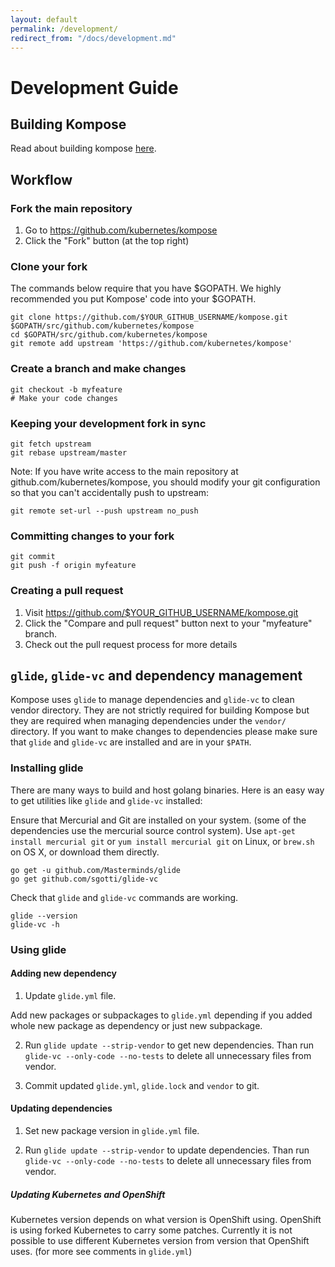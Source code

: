 ```yaml
---
layout: default
permalink: /development/
redirect_from: "/docs/development.md"
---
```


# Development Guide

## Building Kompose

Read about building kompose [here](https://github.com/kubernetes/kompose#building).

## Workflow
### Fork the main repository

1. Go to https://github.com/kubernetes/kompose
2. Click the "Fork" button (at the top right)

### Clone your fork

The commands below require that you have $GOPATH. We highly recommended you put Kompose' code into your $GOPATH.

```console
git clone https://github.com/$YOUR_GITHUB_USERNAME/kompose.git $GOPATH/src/github.com/kubernetes/kompose
cd $GOPATH/src/github.com/kubernetes/kompose
git remote add upstream 'https://github.com/kubernetes/kompose'
```

### Create a branch and make changes

```console
git checkout -b myfeature
# Make your code changes
```

### Keeping your development fork in sync

```console
git fetch upstream
git rebase upstream/master
```

Note: If you have write access to the main repository at github.com/kubernetes/kompose, you should modify your git configuration so that you can't accidentally push to upstream:

```console
git remote set-url --push upstream no_push
```

### Committing changes to your fork

```console
git commit
git push -f origin myfeature
```

### Creating a pull request

1. Visit https://github.com/$YOUR_GITHUB_USERNAME/kompose.git
2. Click the "Compare and pull request" button next to your "myfeature" branch.
3. Check out the pull request process for more details

## `glide`, `glide-vc` and dependency management

Kompose uses `glide` to manage dependencies and `glide-vc` to clean vendor directory.
They are not strictly required for building Kompose but they are required when managing dependencies under the `vendor/` directory.
If you want to make changes to dependencies please make sure that `glide` and `glide-vc` are installed and are in your `$PATH`.

### Installing glide

There are many ways to build and host golang binaries. Here is an easy way to get utilities like `glide` and `glide-vc` installed:

Ensure that Mercurial and Git are installed on your system. (some of the dependencies use the mercurial source control system).
Use `apt-get install mercurial git` or `yum install mercurial git` on Linux, or `brew.sh` on OS X, or download them directly.

```console
go get -u github.com/Masterminds/glide
go get github.com/sgotti/glide-vc
```

Check that `glide` and `glide-vc` commands are working.

```console
glide --version
glide-vc -h
```

### Using glide

#### Adding new dependency
1. Update `glide.yml` file.

  Add new packages or subpackages to `glide.yml` depending if you added whole new package as dependency or
  just new subpackage.

2. Run `glide update --strip-vendor` to get new dependencies.
   Than run `glide-vc --only-code --no-tests` to delete all unnecessary files from vendor.

3. Commit updated `glide.yml`, `glide.lock` and `vendor` to git.


#### Updating dependencies

1. Set new package version in  `glide.yml` file.

2. Run `glide update --strip-vendor` to update dependencies.
   Than run `glide-vc --only-code --no-tests` to delete all unnecessary files from vendor.


##### Updating Kubernetes and OpenShift
Kubernetes version depends on what version is OpenShift using.
OpenShift is using forked Kubernetes to carry some patches.
Currently it is not possible to use different Kubernetes version from version that OpenShift uses.
(for more see comments in `glide.yml`)
